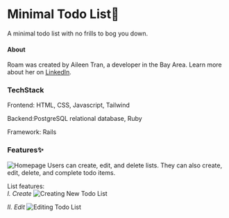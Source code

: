 # Minimal Todo List🌱
A minimal todo list with no frills to bog you down.

#### About
Roam was created by Aileen Tran, a developer in the Bay Area. Learn more about her on [LinkedIn](https://www.linkedin.com/in/aileentran27/).

### TechStack
Frontend: HTML, CSS, Javascript, Tailwind

Backend:PostgreSQL relational database, Ruby

Framework: Rails

### Features✨
![Homepage](/app/assets/images/readme/0homepage.png)
Users can create, edit, and delete lists. They can also create, edit, delete, and complete todo items.

List features: <br>
*I. Create*
![Creating New Todo List](/app/assets/images/readme/2creating_new_todo_list.png)

*II. Edit*
![Editing Todo List](/app/assets/images/readme/4edit_todo_list.png)
